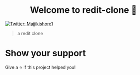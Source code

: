 <h1 align="center">Welcome to redit-clone 👋</h1>
<p>
  <a href="https://twitter.com/Majjikishore1" target="_blank">
    <img alt="Twitter: Majjikishore1" src="https://img.shields.io/twitter/follow/Majjikishore1.svg?style=social" />
  </a>
</p>

> a redit clone

# Show your support

Give a ⭐️ if this project helped you!


